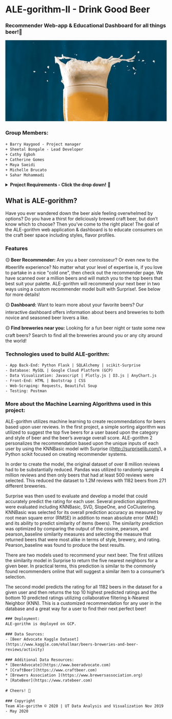 # ALE-gorithm-II - Drink Good Beer
### Recommender Web-app & Educational Dashboard for all things beer!🍺

![beers gif](static/img/BeerExplosion.gif)


### Group Members: 
```
+ Barry Haygood - Project manager
+ Sheetal Bongale - Lead Developer
+ Cathy Egboh
+ Catherine Gomes
+ Maya Saeidi
+ Michelle Brucato
+ Sahar Mohammadi
```

<details>
    <summary><b>Project Requirements - Click the drop down!</b>  🔽</summary>

+ Proposal
    + Must submit a one-page proposal before starting

+ Core App
    + Must use HTML
    + Must use Flask or FastAPI
    + Must use a scikit-learn model
    + May use a database - not required
    + May use R to select models, but final models must be in Python

+ Routes
    + Must have a home route that uses a Jinja template
    + Must have a route that takes in user data and returns a prediction
    + May have routes that collect data from the user and send it to a database
    + May have a route that uses Plotly or D3 for visualization in a Jinja template
    + May have a route that accesses, filters, and serves data from the database as a JSON
    + May have a route that dynamically filters and displays data to the UI

+ Testing
    + Use Postman with at least one request per route

+ Deployment
    + Must be deployed (Heroku, GCP, etc...)
    + Must use Pipenv

+ Repo
    + The repo must have a properly formatted README.md
    + Code must be formatted with Black and prettier.js where appropriate
    + Must have at least 5 Github Issues

+ Presentation
    + Prepare a seven-minute presentation (Possibly adjusted epending on number of groups and size of each group)

+ Individual
    + Every member must make at least 5 commits that are eventually merged to master
    + Every member must write code that solves at least one meaningful Github Issue

</details>

## What is ALE-gorithm?
Have you ever wandered down the beer aisle feeling overwhelmed by options? Do you have a thirst for deliciously brewed craft beer, but don’t know which to choose?
Then you’ve come to the right place!
The goal of the ALE-gorithm web application & dashboard is to educate consumers on the craft beer space including styles, flavor profiles.

### Features
🟡<b> Beer Recommender:</b>
Are you a beer connoisseur? Or even new to the #beerlife experience? No matter what your level of expertise is, if you love to partake in a nice "cold one", then check out the recommender page. 
We have scanned over a million beers and will match you to the top beers that best suit your palette.  ALE-gorithm will recommend
your next beer in two ways using a custom recommender model built with Surprise!.  See below for more details!

🟡<b> Dashboard:</b>
Want to learn more about your favorite beers? 
Our interactive dashboard offers information about beers and breweries to both novice and seasoned beer lovers a like. 

🟡<b> Find breweries near you:</b>
Looking for a fun beer night or taste some new craft beers? Search to find all the breweries around you or any city around the world!

### Technologies used to build ALE-gorithm:
```
- App Back-End: Python Flask | SQLAlchemy | scikit-Surprise
- Database: MySQL | Google Cloud Platform (GCP) 
- Data Visualization: Javascript | Plotly.js | D3.js | AnyChart.js
- Front-End: HTML | Bootstrap | CSS
- Web-Scraping: Requests, Beautiful Soup
- Testing: Postman
```
### More about the Machine Learning Algorithms used in this project:
ALE-gorithm utilizes machine learning to create recommendations for beers based upon user reviews.  In the first project,  a simple sorting algorithm was utilized to suggest the top five beers for a user based upon the category and style of beer and the beer’s average overall score.  ALE-gorithm 2 personalizes the recommendation based upon the unique inputs of each user by using the KNNBasic model with Surprise ((http://surpriselib.com/), a Python scikit focused on creating recommender systems.

In order to create the model,  the original dataset of over 8 million reviews had to be substantially reduced.  Pandas was utilized to randomly sample 4 million reviews and then only beers that had at least 500 reviews were selected.  This reduced the dataset to 1.2M reviews with 1182 beers from 271 different breweries.

Surprise was then used to evaluate and develop a model that could accurately predict the rating for each user.  Several prediction algorithms were evaluated including KNNBasic, SVD, SlopeOne, and CoClustering.  KNNBasic was selected for its overall prediction accuracy as measured by root mean square error (RMSE) in addition to mean absolute error (MAE) and its ability to predict similarity of items (beers).  The similarity prediction was optimized by comparing the output of the cosine, pearson, and pearson_baseline similarity measures and selecting the measure that returned beers that were most alike in terms of style, brewery, and rating.  Pearson_baseline was found to produce the best results.

There are two models used to recommend your next beer.  The first utilizes the similarity model in Surprise to return the five nearest neighbors for a given beer.  In practical terms, this prediction is similar to the commonly found recommenders online that will suggest a similar item to a consumer’s selection.

The second model predicts the rating for all 1182 beers in the dataset for a given user and then returns the top 10 highest predicted ratings and the bottom 10 predicted ratings utilizing collaborative filtering k-Nearest Neighbor (KNN).  This is a customized recommendation for any user in the database and a great way for a user to find their next perfect beer!
```
### Deployment:
ALE-gorithm is deployed on GCP.

### Data Sources:
- [Beer Advocate Kaggle Dataset](https://www.kaggle.com/ehallmar/beers-breweries-and-beer-reviews/activity)

### Additional Data Resources:
* [BeerAdvocate](https://www.beeradvocate.com)
* [CraftBeer](https://www.craftbeer.com)
* [Brewers Association ](https://www.brewersassociation.org)
* [RateBeer](https://www.ratebeer.com)

# Cheers! 🍻

### Copyright 
Team Ale-gorithm © 2020 | UT Data Analysis and Visualization Nov 2019 - May 2020
